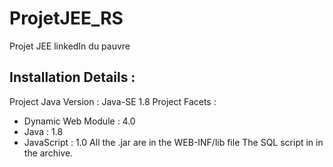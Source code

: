 # ProjetJEE_RS
 Projet JEE linkedIn du pauvre

## Installation Details :
Project Java Version  : Java-SE 1.8
Project Facets :
- Dynamic Web Module : 4.0
- Java : 1.8
- JavaScript : 1.0
All the .jar are in the WEB-INF/lib file
The SQL script in in the archive.
